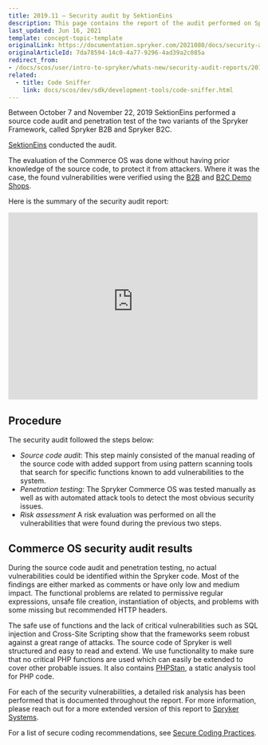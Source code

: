 ```yaml
---
title: 2019.11 — Security audit by SektionEins
description: This page contains the report of the audit performed on Spryker Commerce OS.
last_updated: Jun 16, 2021
template: concept-topic-template
originalLink: https://documentation.spryker.com/2021080/docs/security-audit
originalArticleId: 7da78594-14c0-4a77-9296-4ad39a2c085a
redirect_from:
- /docs/scos/user/intro-to-spryker/whats-new/security-audit-reports/2019.11-security-audit-by-sektioneins.html
related:
  - title: Code Sniffer
    link: docs/scos/dev/sdk/development-tools/code-sniffer.html
---
```


Between October 7 and November 22, 2019 SektionEins performed a source code audit and penetration test of the two variants of the Spryker Framework, called Spryker B2B and Spryker B2C.

[SektionEins](https://www.sektioneins.de/) conducted the audit.

The evaluation of the Commerce OS was done without having prior knowledge of the source code, to protect it from attackers. Where it was the case, the found vulnerabilities were verified using the [B2B](/docs/about/all/b2b-suite.html) and [B2C Demo Shops](/docs/about/all/b2c-suite.html).

Here is the summary of the security audit report:

<embed src="https://spryker.s3.eu-central-1.amazonaws.com/docs/About/What's+new/Security+audit/Summary-Report-Spryker-B2B-B2C-201907.0.pdf" width="500" height="375"
 type="application/pdf">

## Procedure
The security audit followed the steps below:
* *Source code audit*: This step mainly consisted of the manual reading of the source code with added support from using pattern scanning tools that search for specific functions known to add vulnerabilities to the system.
* *Penetration testing*: The Spryker Commerce OS was tested manually as well as with automated attack tools to detect the most obvious security issues.
* *Risk assessment* A risk evaluation was performed on all the vulnerabilities that were found during the previous two steps.

## Commerce OS security audit results
During the source code audit and penetration testing, no actual vulnerabilities could be identified within the Spryker code. Most of the findings are either marked as comments or have only low and medium impact. The functional problems are related to permissive regular expressions, unsafe file creation, instantiation of objects, and problems with some missing but recommended HTTP headers.

The safe use of functions and the lack of critical vulnerabilities such as SQL injection and Cross-Site Scripting show that the frameworks seem robust against a great range of attacks. The source code of Spryker is well structured and easy to read and extend. We use functionality to make sure that no critical PHP functions are used which can easily be extended to cover other probable issues. It also contains [PHPStan](https://github.com/phpstan/phpstan), a static analysis tool for PHP code.

For each of the security vulnerabilities, a detailed risk analysis has been performed that is documented throughout the report. For more information, please reach out for a more extended version of this report to [Spryker Systems](mailto:academy@spryker.com).

For a list of secure coding recommendations, see [Secure Coding Practices](/docs/dg/dev/guidelines/coding-guidelines/secure-coding-practices.html).
